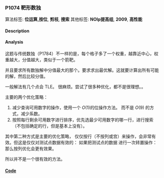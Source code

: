 ### P1074 靶形数独

算法标签: **位运算,按位**, **剪枝**, **搜索**
其他标签: **NOIp提高组**, **2009**, **高性能**


#### Description

#### Analysis

这题与传统数独（P1784）不一样的是，每个格子多了一个权重，越靠近中心，权重越大，分值越大，类似于一个箭靶。

并且要求所有数独解中分值最大的那个。要求求出最优解。这就要计算出所有可能的解，然后比较分值。

一般解法有几个点会 TLE。 很麻烦。尝试了很多种优化，都不是很理想。。

主要的两个优化策略：

1. 减少查询可用数字的操作，使用一个 $O(1)$的位操作方法。 而不是 $O(9)$ 的方式，减少系数。
2. 按照每行剩余可用数字进行排序，优先选最少可用数字的哪一行，进行搜索（不包括确定的行，但是基本上没有）。

其中第二种方式是主要的优化策略， 仅仅按行（不按列或宫）来操作，会非常有效。但这是仅仅对测试点数据有效的： 如果把测试点的数据 进行一次转置操作： 那么按列优化会更有效果。

所以并不是一个很有效的方法。


#### [Code](../cpp/p1074.cpp)
